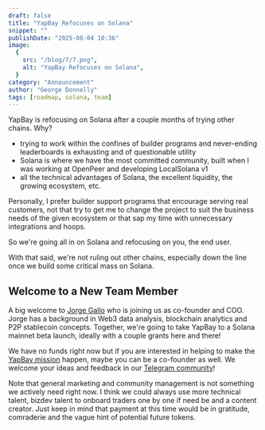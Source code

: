 ```yaml
---
draft: false
title: "YapBay Refocuses on Solana"
snippet: ""
publishDate: "2025-08-04 10:36"
image:
  {
    src: "/blog/7/7.png",
    alt: "YapBay Refocuses on Solana",
  }
category: "Announcement"
author: "George Donnelly"
tags: [roadmap, solana, team]
---
```


YapBay is refocusing on Solana after a couple months of trying other chains. Why?

- trying to work within the confines of builder programs and never-ending leaderboards is exhausting and of questionable utility
- Solana is where we have the most committed community, built when I was working at OpenPeer and developing LocalSolana v1
- all the technical advantages of Solana, the excellent liquidity, the growing ecosystem, etc.

Personally, I prefer builder support programs that encourage serving real customers, not that try to get me to change the project to suit the business needs of the given ecosystem or that sap my time with unnecessary integrations and hoops.

So we're going all in on Solana and refocusing on you, the end user.

With that said, we're not ruling out other chains, especially down the line once we build some critical mass on Solana.

## Welcome to a New Team Member

A big welcome to [Jorge Gallo](https://x.com/0xJrgeFi) who is joining us as co-founder and COO. Jorge has a background in Web3 data analysis, blockchain analytics and P2P stablecoin concepts. Together, we're going to take YapBay to a Solana mainnet beta launch, ideally with a couple grants here and there!

We have no funds right now but if you are interested in helping to make the [YapBay mission](/about/) happen, maybe you can be a co-founder as well. We welcome your ideas and feedback in our [Telegram community](https://t.me/Panmoni/288)!

Note that general marketing and community management is not something we actively need right now. I think we could always use more technical talent, bizdev talent to onboard traders one by one if need be and a content creator. Just keep in mind that payment at this time would be in gratitude, comraderie and the vague hint of potential future tokens.